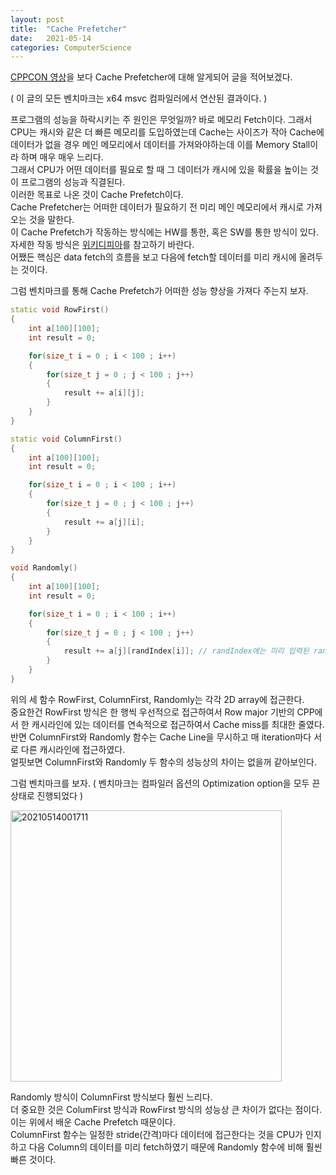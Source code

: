 ```yaml
---
layout: post
title:  "Cache Prefetcher"
date:   2021-05-14
categories: ComputerScience
---
```


[CPPCON 영상](https://youtu.be/BP6NxVxDQIs)을 보다 Cache Prefetcher에 대해 알게되어 글을 적어보겠다.     

( 이 글의 모든 벤치마크는 x64 msvc 컴파일러에서 연산된 결과이다. )        

프로그램의 성능을 하락시키는 주 원인은 무엇일까? 바로 메모리 Fetch이다. 그래서 CPU는 캐시와 같은 더 빠른 메모리를 도입하였는데 Cache는 사이즈가 작아 Cache에 데이터가 없을 경우 메인 메모리에서 데이터를 가져와야하는데 이를 Memory Stall이라 하며 매우 매우 느리다.       
그래서 CPU가 어떤 데이터를 필요로 할 때 그 데이터가 캐시에 있을 확률을 높이는 것이 프로그램의 성능과 직결된다.       
이러한 목표로 나온 것이 Cache Prefetch이다.       
Cache Prefetcher는 어떠한 데이터가 필요하기 전 미리 메인 메모리에서 캐시로 가져오는 것을 말한다.     
이 Cache Prefetch가 작동하는 방식에는 HW를 통한, 혹은 SW를 통한 방식이 있다.       
자세한 작동 방식은 [위키디피아](https://en.wikipedia.org/wiki/Cache_prefetching#Hardware_vs._software_cache_prefetching)를 참고하기 바란다.    
어쨌든 핵심은 data fetch의 흐름을 보고 다음에 fetch할 데이터를 미리 캐시에 올려두는 것이다.     

그럼 벤치마크를 통해 Cache Prefetch가 어떠한 성능 향상을 가져다 주는지 보자.     

```c++
static void RowFirst() 
{
    int a[100][100];
    int result = 0;

    for(size_t i = 0 ; i < 100 ; i++)
    {
        for(size_t j = 0 ; j < 100 ; j++)
        {
            result += a[i][j];
        }
    }
}

static void ColumnFirst() 
{
    int a[100][100];
    int result = 0;

    for(size_t i = 0 ; i < 100 ; i++)
    {
        for(size_t j = 0 ; j < 100 ; j++)
        {
            result += a[j][i];
        }
    }
}

void Randomly() 
{
    int a[100][100];
    int result = 0;

    for(size_t i = 0 ; i < 100 ; i++)
    {
        for(size_t j = 0 ; j < 100 ; j++)
        {
            result += a[j][randIndex[i]]; // randIndex에는 미리 입력된 random number가 저장되어 있다.
        }
    }
}
```

위의 세 함수 RowFirst, ColumnFirst, Randomly는 각각 2D array에 접근한다.         
중요한건 RowFirst 방식은 한 행씩 우선적으로 접근하여서 Row major 기반의 CPP에서 한 캐시라인에 있는 데이터를 연속적으로 접근하여서 Cache miss를 최대한 줄였다.       
반면 ColumnFirst와 Randomly 함수는 Cache Line을 무시하고 매 iteration마다 서로 다른 캐시라인에 접근하였다.     
얼핏보면 ColumnFirst와 Randomly 두 함수의 성능상의 차이는 없을꺼 같아보인다.    

그럼 벤치마크를 보자. ( 벤치마크는 컴파일러 옵션의 Optimization option을 모두 끈 상태로 진행되었다 )

<img width="434" alt="20210514001711" src="https://user-images.githubusercontent.com/33873804/118149673-bb6e1500-b44c-11eb-8de5-b22486d77f77.png">     

Randomly 방식이 ColumnFirst 방식보다 훨씬 느리다.     
더 중요한 것은 ColumFirst 방식과 RowFirst 방식의 성능상 큰 차이가 없다는 점이다.           
이는 위에서 배운 Cache Prefetch 때문이다.       
ColumnFirst 함수는 일정한 stride(간격)마다 데이터에 접근한다는 것을 CPU가 인지하고 다음 Column의 데이터를 미리 fetch하였기 때문에 Randomly 함수에 비해 훨씬 빠른 것이다.      
